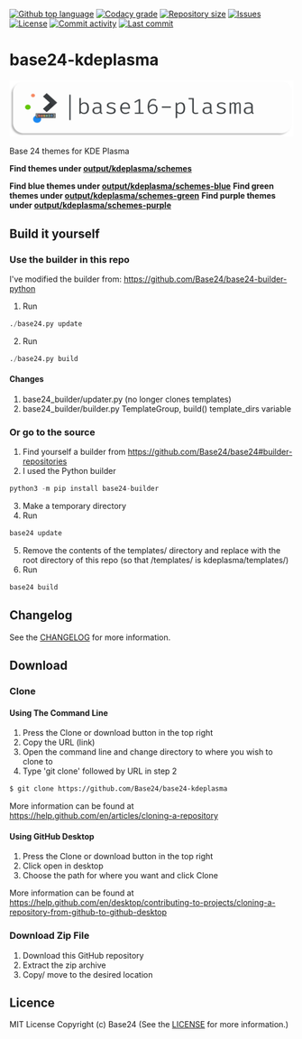 [![Github top language](https://img.shields.io/github/languages/top/Base24/base24-kdeplasma.svg?style=for-the-badge)](../../)
[![Codacy grade](https://img.shields.io/codacy/grade/[codacy-proj-id].svg?style=for-the-badge)](https://www.codacy.com/manual/Base24/base24-kdeplasma)
[![Repository size](https://img.shields.io/github/repo-size/Base24/base24-kdeplasma.svg?style=for-the-badge)](../../)
[![Issues](https://img.shields.io/github/issues/Base24/base24-kdeplasma.svg?style=for-the-badge)](../../issues)
[![License](https://img.shields.io/github/license/Base24/base24-kdeplasma.svg?style=for-the-badge)](/LICENSE.md)
[![Commit activity](https://img.shields.io/github/commit-activity/m/Base24/base24-kdeplasma.svg?style=for-the-badge)](../../commits/master)
[![Last commit](https://img.shields.io/github/last-commit/Base24/base24-kdeplasma.svg?style=for-the-badge)](../../commits/master)

# base24-kdeplasma

<img src="readme-assets/icons/name.png" alt="Project Icon" width="750">

Base 24 themes for KDE Plasma

**Find themes under [output/kdeplasma/schemes](output/kdeplasma/schemes)**

**Find blue themes under [output/kdeplasma/schemes-blue](output/kdeplasma/schemes-blue)**
**Find green themes under [output/kdeplasma/schemes-green](output/kdeplasma/schemes-green)**
**Find purple themes under [output/kdeplasma/schemes-purple](output/kdeplasma/schemes-purple)**


## Build it yourself
### Use the builder in this repo
I've modified the builder from: https://github.com/Base24/base24-builder-python


1. Run
```python
./base24.py update
```
2. Run
```python
./base24.py build
```

#### Changes

1. base24_builder/updater.py (no longer clones templates)
2. base24_builder/builder.py TemplateGroup, build() template_dirs variable

### Or go to the source
1. Find yourself a builder from https://github.com/Base24/base24#builder-repositories
2. I used the Python builder
```python
python3 -m pip install base24-builder
```
3. Make a temporary directory
4. Run
```python
base24 update
```
5. Remove the contents of the templates/ directory and replace with the root
directory of this repo (so that /templates/ is kdeplasma/templates/)
6. Run
```python
base24 build
```

## Changelog
See the [CHANGELOG](/CHANGELOG.md) for more information.


## Download
### Clone
#### Using The Command Line
1. Press the Clone or download button in the top right
2. Copy the URL (link)
3. Open the command line and change directory to where you wish to
clone to
4. Type 'git clone' followed by URL in step 2
```bash
$ git clone https://github.com/Base24/base24-kdeplasma
```

More information can be found at
<https://help.github.com/en/articles/cloning-a-repository>

#### Using GitHub Desktop
1. Press the Clone or download button in the top right
2. Click open in desktop
3. Choose the path for where you want and click Clone

More information can be found at
<https://help.github.com/en/desktop/contributing-to-projects/cloning-a-repository-from-github-to-github-desktop>

### Download Zip File

1. Download this GitHub repository
2. Extract the zip archive
3. Copy/ move to the desired location


## Licence
MIT License
Copyright (c) Base24
(See the [LICENSE](/LICENSE.md) for more information.)
